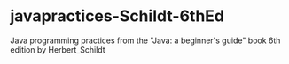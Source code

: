 # javapractices-Schildt-6thEd
Java programming practices from the "Java: a beginner's guide" book 6th edition by Herbert_Schildt
